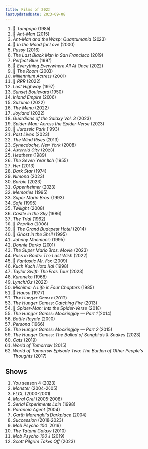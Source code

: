 ```yaml
---
title: Films of 2023
lastUpdatedDate: 2023-09-08
---
```


1. 🔁 *Tampopo* (1985)
2. 🔁 *Ant-Man* (2015)
3. *Ant-Man and the Wasp: Quantumania* (2023)
4. 🔁 *In the Mood for Love* (2000)
5. *Pussy* (2016)
6. *The Last Black Man in San Francisco* (2019)
7. *Perfect Blue* (1997)
8. 🔁 *Everything Everywhere All At Once* (2022)
9. 🔁 *The Room* (2003)
10. *Millennium Actress* (2001)
11. 🔁 *RRR* (2022)
12. *Lost Highway* (1997)
13. *Sunset Boulevard* (1950)
14. *Inland Empire* (2006)
15. *Suzume* (2022)
16. *The Menu* (2022)
17. *Joyland* (2022)
18. *Guardians of the Galaxy Vol. 3* (2023)
19. *Spider-Man: Across the Spider-Verse* (2023)
20. 🔁 *Jurassic Park* (1993)
21. *Past Lives* (2023)
22. *The Wind Rises* (2013)
23. *Synecdoche, New York* (2008)
24. *Asteroid City* (2023)
25. *Heathers* (1989)
26. *The Seven Year Itch* (1955)
27. *Her* (2013)
28. *Dark Star* (1974)
29. *Nimona* (2023)
30. *Barbie* (2023)
31. *Oppenheimer* (2023)
32. *Memories* (1995)
33. *Super Mario Bros.* (1993)
34. *Safe* (1995)
35. *Twilight* (2008)
36. *Castle in the Sky* (1986)
37. *The Trial* (1962)
38. 🔁 *Paprika* (2006)
39. 🔁 *The Grand Budapest Hotel* (2014)
40. 🔁 *Ghost in the Shell* (1995)
41. *Johnny Mnemonic* (1995)
42. *Donnie Darko* (2001)
43. *The Super Mario Bros. Movie* (2023)
44. *Puss in Boots: The Last Wish* (2022)
45. 🔁 *Fantastic Mr. Fox* (2009)
46. *Kuch Kuch Hota Hai* (1998)
47. *Taylor Swift: The Eras Tour* (2023)
48. *Kuroneko* (1968)
49. *Lynch/Oz* (2022)
50. *Mishima: A Life in Four Chapters* (1985)
51. 🔁 *Hausu* (1977)
52. *The Hunger Games* (2012)
53. *The Hunger Games: Catching Fire* (2013)
54. 🔁 *Spider-Man: Into the Spider-Verse* (2018)
55. *The Hunger Games: Mockingjay — Part 1* (2014)
56. *Battle Royale* (2000)
57. *Persona* (1966)
58. *The Hunger Games: Mockingjay — Part 2* (2015)
59. *The Hunger Games: The Ballad of Songbirds & Snakes* (2023)
60. *Cats* (2019)
61. *World of Tomorrow* (2015)
62. *World of Tomorrow Episode Two: The Burden of Other People's Thoughts* (2017)

## Shows

1. *You* season 4 (2023)
2. *Monster* (2004-2005)
3. *FLCL* (2000-2001)
4. *Moral Orel* (2005-2008)
5. *Serial Experiments Lain* (1998)
6. *Paranoia Agent* (2004)
7. *Garth Marenghi's Darkplace* (2004)
8. *Succession* (2018-2023)
9. *Mob Psycho 100* (2016)
10. *The Tatami Galaxy* (2010)
11. *Mob Psycho 100 II* (2019)
12. *Scott Pilgrim Takes Off* (2023)
